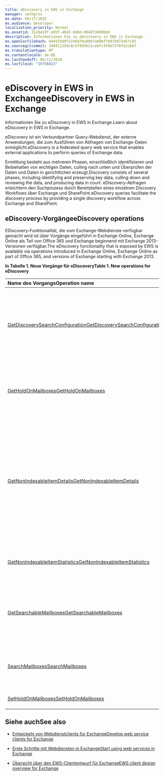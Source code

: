 ```yaml
---
title: eDiscovery in EWS in Exchange
manager: sethgros
ms.date: 09/17/2015
ms.audience: Developer
localization_priority: Normal
ms.assetid: 3128419f-dd5f-46d2-bb0d-0940738d0bb6
description: Informationen Sie zu eDiscovery in EWS in Exchange.
ms.openlocfilehash: 6491fdd9f2246870a89bfa89bf7d97b972d67c92
ms.sourcegitcommit: 34041125dc8c5f993b21cebfc4f8b72f0fd2cb6f
ms.translationtype: MT
ms.contentlocale: de-DE
ms.lasthandoff: 06/11/2018
ms.locfileid: "19756823"
---
```

# <a name="ediscovery-in-ews-in-exchange"></a><span data-ttu-id="a8248-103">eDiscovery in EWS in Exchange</span><span class="sxs-lookup"><span data-stu-id="a8248-103">eDiscovery in EWS in Exchange</span></span>

<span data-ttu-id="a8248-104">Informationen Sie zu eDiscovery in EWS in Exchange.</span><span class="sxs-lookup"><span data-stu-id="a8248-104">Learn about eDiscovery in EWS in Exchange.</span></span>
  
<span data-ttu-id="a8248-105">eDiscovery ist ein Verbundpartner Query-Webdienst, der externe Anwendungen, die zum Ausführen von Abfragen von Exchange-Daten ermöglicht.</span><span class="sxs-lookup"><span data-stu-id="a8248-105">eDiscovery is a federated query web service that enables external applications to perform queries of Exchange data.</span></span>
  
<span data-ttu-id="a8248-106">Ermittlung besteht aus mehreren Phasen, einschließlich identifizieren und Beibehalten von wichtigen Daten, culling nach unten und Überprüfen der Daten und Daten in gerichtlichen erzeugt.</span><span class="sxs-lookup"><span data-stu-id="a8248-106">Discovery consists of several phases, including identifying and preserving key data, culling down and reviewing the data, and producing data in court.</span></span> <span data-ttu-id="a8248-107">eDiscovery-Abfragen erleichtern den Suchprozess durch Bereitstellen eines einzelnen Discovery Workflows über Exchange und SharePoint.</span><span class="sxs-lookup"><span data-stu-id="a8248-107">eDiscovery queries facilitate the discovery process by providing a single discovery workflow across Exchange and SharePoint.</span></span>
  
## <a name="ediscovery-operations"></a><span data-ttu-id="a8248-108">eDiscovery-Vorgänge</span><span class="sxs-lookup"><span data-stu-id="a8248-108">eDiscovery operations</span></span>

<span data-ttu-id="a8248-109">EDiscovery-Funktionalität, die vom Exchange-Webdienste verfügbar gemacht wird ist über Vorgänge eingeführt in Exchange Online, Exchange Online als Teil von Office 365 und Exchange beginnend mit Exchange 2013-Versionen verfügbar.</span><span class="sxs-lookup"><span data-stu-id="a8248-109">The eDiscovery functionality that is exposed by EWS is available via operations introduced in Exchange Online, Exchange Online as part of Office 365, and versions of Exchange starting with Exchange 2013.</span></span> 
  
<span data-ttu-id="a8248-110">**In Tabelle 1. Neue Vorgänge für eDiscovery**</span><span class="sxs-lookup"><span data-stu-id="a8248-110">**Table 1. New operations for eDiscovery**</span></span>

|<span data-ttu-id="a8248-111">**Name des Vorgangs**</span><span class="sxs-lookup"><span data-stu-id="a8248-111">**Operation name**</span></span>|<span data-ttu-id="a8248-112">**Beschreibung**</span><span class="sxs-lookup"><span data-stu-id="a8248-112">**Description**</span></span>|
|:-----|:-----|
|[<span data-ttu-id="a8248-113">GetDiscoverySearchConfiguration</span><span class="sxs-lookup"><span data-stu-id="a8248-113">GetDiscoverySearchConfiguration</span></span>](http://msdn.microsoft.com/library/8a54a6dc-110c-4972-a8bc-5ddb43c4b857%28Office.15%29.aspx) <br/> |<span data-ttu-id="a8248-114">Ruft die Konfigurationsinformationen für Compliance-Archive, gespeicherte Discovery-Suche und die Postfächer, die für die Ermittlung Suche aktiviert sind.</span><span class="sxs-lookup"><span data-stu-id="a8248-114">Gets configuration information for in-place holds, saved discovery searches, and the mailboxes that are enabled for discovery search.</span></span>  <br/> |
|[<span data-ttu-id="a8248-115">GetHoldOnMailboxes</span><span class="sxs-lookup"><span data-stu-id="a8248-115">GetHoldOnMailboxes</span></span>](http://msdn.microsoft.com/library/9157f329-80b4-4cd0-a158-378064966ae6%28Office.15%29.aspx) <br/> |<span data-ttu-id="a8248-116">Ruft den Status einer abfragebasierte Aufbewahrung, die mit der [SetHoldOnMailboxes-Vorgang](http://msdn.microsoft.com/library/9015a0d8-3495-461b-aa79-797d23169585%28Office.15%29.aspx)festgelegt ist.</span><span class="sxs-lookup"><span data-stu-id="a8248-116">Gets the status of a query-based hold, which is set by using the [SetHoldOnMailboxes operation](http://msdn.microsoft.com/library/9015a0d8-3495-461b-aa79-797d23169585%28Office.15%29.aspx).</span></span>  <br/> |
|[<span data-ttu-id="a8248-117">GetNonIndexableItemDetails</span><span class="sxs-lookup"><span data-stu-id="a8248-117">GetNonIndexableItemDetails</span></span>](http://msdn.microsoft.com/library/9279c3ad-f7c8-4bbc-b0a7-2c78416cb39a%28Office.15%29.aspx) <br/> |<span data-ttu-id="a8248-118">Ruft die Details zu den Elementen, die nicht indiziert werden können.</span><span class="sxs-lookup"><span data-stu-id="a8248-118">Retrieves details about items that cannot be indexed.</span></span> <span data-ttu-id="a8248-119">Dies umfasst, jedoch ist nicht beschränkt auf, die Element-ID, ein Fehlercode, eine fehlerbeschreibung, wenn versucht wurde, das Element und zusätzliche Informationen zur Datei zu indizieren.</span><span class="sxs-lookup"><span data-stu-id="a8248-119">This includes, but is not limited to, the item identifier, an error code, an error description, when an attempt was made to index the item, and additional information about the file.</span></span>  <br/> |
|[<span data-ttu-id="a8248-120">GetNonIndexableItemStatistics</span><span class="sxs-lookup"><span data-stu-id="a8248-120">GetNonIndexableItemStatistics</span></span>](http://msdn.microsoft.com/library/ed077877-9d98-4434-b8b6-a4a905e7f7a6%28Office.15%29.aspx) <br/> |<span data-ttu-id="a8248-121">Ruft die Anzahl der Elemente, die in einem Postfach nicht indiziert werden kann.</span><span class="sxs-lookup"><span data-stu-id="a8248-121">Retrieves the count of items that cannot be indexed in a mailbox.</span></span>  <br/> |
|[<span data-ttu-id="a8248-122">GetSearchableMailboxes</span><span class="sxs-lookup"><span data-stu-id="a8248-122">GetSearchableMailboxes</span></span>](http://msdn.microsoft.com/library/47f8ff57-4835-4d2d-9136-44afb31a4cbe%28Office.15%29.aspx) <br/> |<span data-ttu-id="a8248-123">Ruft einer Liste der Postfächer, die der Client verfügt über die Berechtigung zum Durchsuchen oder zum Ausführen von eDiscovery auf.</span><span class="sxs-lookup"><span data-stu-id="a8248-123">Gets a list of mailboxes that the client has permission to search or perform eDiscovery on.</span></span>  <br/> |
|[<span data-ttu-id="a8248-124">SearchMailboxes</span><span class="sxs-lookup"><span data-stu-id="a8248-124">SearchMailboxes</span></span>](http://msdn.microsoft.com/library/8a67c1d8-d021-4e68-aa62-35f7d9c2edc7%28Office.15%29.aspx) <br/> |<span data-ttu-id="a8248-125">Sucht nach Elementen in bestimmte Postfächer, die von Abfrageschlüsselwörtern entsprechen.</span><span class="sxs-lookup"><span data-stu-id="a8248-125">Searches for items in specific mailboxes that match query keywords.</span></span>  <br/> |
|[<span data-ttu-id="a8248-126">SetHoldOnMailboxes</span><span class="sxs-lookup"><span data-stu-id="a8248-126">SetHoldOnMailboxes</span></span>](http://msdn.microsoft.com/library/9015a0d8-3495-461b-aa79-797d23169585%28Office.15%29.aspx) <br/> |<span data-ttu-id="a8248-127">Legt ein abfragebasiertes enthalten Elemente.</span><span class="sxs-lookup"><span data-stu-id="a8248-127">Sets a query-based hold on items.</span></span>  <br/> |
   
## <a name="see-also"></a><span data-ttu-id="a8248-128">Siehe auch</span><span class="sxs-lookup"><span data-stu-id="a8248-128">See also</span></span>

- [<span data-ttu-id="a8248-129">Entwickeln von Webdienstclients für Exchange</span><span class="sxs-lookup"><span data-stu-id="a8248-129">Develop web service clients for Exchange</span></span>](develop-web-service-clients-for-exchange.md)
    
- [<span data-ttu-id="a8248-130">Erste Schritte mit Webdiensten in Exchange</span><span class="sxs-lookup"><span data-stu-id="a8248-130">Start using web services in Exchange</span></span>](start-using-web-services-in-exchange.md)
    
- [<span data-ttu-id="a8248-131">Übersicht über den EWS-Cliententwurf für Exchange</span><span class="sxs-lookup"><span data-stu-id="a8248-131">EWS client design overview for Exchange</span></span>](ews-client-design-overview-for-exchange.md)
    

